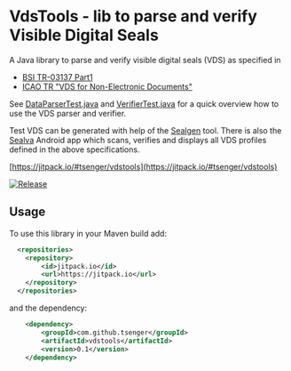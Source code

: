 # VdsTools - lib to parse and verify Visible Digital Seals


A Java library to parse and verify visible digital seals (VDS) as specified in
- [BSI TR-03137 Part1](https://www.bsi.bund.de/EN/Themen/Unternehmen-und-Organisationen/Standards-und-Zertifizierung/Technische-Richtlinien/TR-nach-Thema-sortiert/tr03137/tr-03137.html)
- [ICAO TR "VDS for Non-Electronic Documents"](https://www.icao.int/Security/FAL/TRIP/Documents/TR%20-%20Visible%20Digital%20Seals%20for%20Non-Electronic%20Documents%20V1.7.pdf)

See [DataParserTest.java](https://github.com/tsenger/vdstools/blob/main/src/test/java/de/tsenger/vds_tools/DataParserTest.java) and [VerifierTest.java](https://github.com/tsenger/vdstools/blob/main/src/test/java/de/tsenger/vds_tools/VerifierTest.java) for a quick overview how to use the VDS parser and verifier.

Test VDS can be generated with help of the [Sealgen](https://sealgen.tsenger.de) tool. 
There is also the [Sealva](https://play.google.com/store/apps/details?id=de.tsenger.sealver) Android app which scans, verifies and displays all VDS profiles defined in the above specifications.

[https://jitpack.io/#tsenger/vdstools](https://jitpack.io/#tsenger/vdstools)

[![Release](https://jitpack.io/v/tsenger/vdstools.svg)](https://jitpack.io/#tsenger/vdstools)

## Usage

To use this library in your Maven build add:

```xml
  <repositories>
    <repository>
        <id>jitpack.io</id>
        <url>https://jitpack.io</url>
    </repository>
  </repositories>
```

and the dependency:

```xml
    <dependency>
        <groupId>com.github.tsenger</groupId>
        <artifactId>vdstools</artifactId>
        <version>0.1</version>
    </dependency>
```
